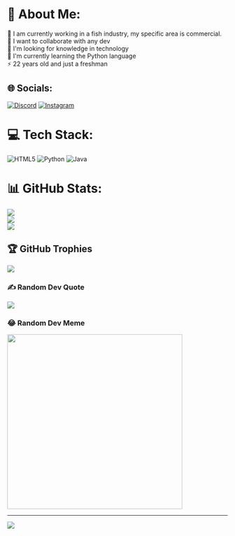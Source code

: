 # 💫 About Me:
🔭 I am currently working in a fish industry, my specific area is commercial.<br>👯 I want to collaborate with any dev<br>🤝 I'm looking for knowledge in technology<br>🌱 I'm currently learning the Python language<br>⚡ 22 years old and just a freshman


## 🌐 Socials:
[![Discord](https://img.shields.io/badge/Discord-%237289DA.svg?logo=discord&logoColor=white)](https://discord.gg/https://discord.gg/X7ve4Wxq) [![Instagram](https://img.shields.io/badge/Instagram-%23E4405F.svg?logo=Instagram&logoColor=white)](https://instagram.com/https://www.instagram.com/_viegaaasxz_?igsh=aDhzN216b2l1dGUz&utm_source=qr) 

# 💻 Tech Stack:
![HTML5](https://img.shields.io/badge/html5-%23E34F26.svg?style=for-the-badge&logo=html5&logoColor=white) ![Python](https://img.shields.io/badge/python-3670A0?style=for-the-badge&logo=python&logoColor=ffdd54) ![Java](https://img.shields.io/badge/java-%23ED8B00.svg?style=for-the-badge&logo=openjdk&logoColor=white)
# 📊 GitHub Stats:
![](https://github-readme-stats.vercel.app/api?username=doryvictoria&theme=dark&hide_border=false&include_all_commits=true&count_private=true)<br/>
![](https://github-readme-streak-stats.herokuapp.com/?user=doryvictoria&theme=dark&hide_border=false)<br/>
![](https://github-readme-stats.vercel.app/api/top-langs/?username=doryvictoria&theme=dark&hide_border=false&include_all_commits=true&count_private=true&layout=compact)

## 🏆 GitHub Trophies
![](https://github-profile-trophy.vercel.app/?username=doryvictoria&theme=radical&no-frame=false&no-bg=false&margin-w=4)

### ✍️ Random Dev Quote
![](https://quotes-github-readme.vercel.app/api?type=horizontal&theme=radical)

### 😂 Random Dev Meme
<img src='https://randommeme-five.vercel.app/' style="height: 400px;"/>

---
[![](https://visitcount.itsvg.in/api?id=doryvictoria&icon=0&color=0)](https://visitcount.itsvg.in)

<!-- Proudly created with GPRM ( https://gprm.itsvg.in ) -->
